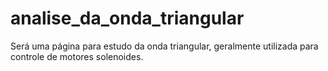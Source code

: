 # analise_da_onda_triangular
Será uma página para estudo da onda triangular, geralmente utilizada para controle de motores solenoides.

